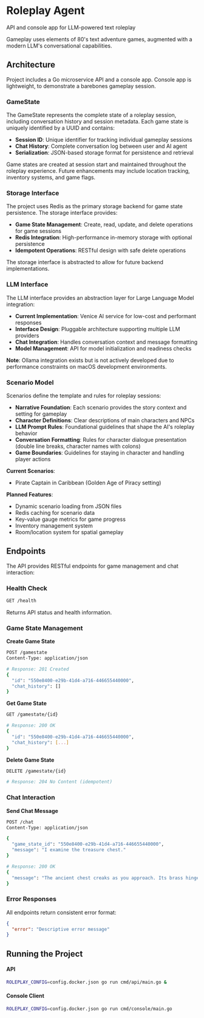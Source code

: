 # Roleplay Agent
API and console app for LLM-powered text roleplay

Gameplay uses elements of 80's text adventure games, augmented with a modern LLM's conversational capabilities. 

## Architecture
Project includes a Go microservice API and a console app. Console app is lightweight, to demonstrate a barebones gameplay session. 

### GameState

The GameState represents the complete state of a roleplay session, including conversation history and session metadata. Each game state is uniquely identified by a UUID and contains:

- **Session ID**: Unique identifier for tracking individual gameplay sessions
- **Chat History**: Complete conversation log between user and AI agent
- **Serialization**: JSON-based storage format for persistence and retrieval

Game states are created at session start and maintained throughout the roleplay experience. Future enhancements may include location tracking, inventory systems, and game flags.

### Storage Interface

The project uses Redis as the primary storage backend for game state persistence. The storage interface provides:

- **Game State Management**: Create, read, update, and delete operations for game sessions
- **Redis Integration**: High-performance in-memory storage with optional persistence
- **Idempotent Operations**: RESTful design with safe delete operations 

The storage interface is abstracted to allow for future backend implementations.

### LLM Interface

The LLM interface provides an abstraction layer for Large Language Model integration:

- **Current Implementation**: Venice AI service for low-cost and performant responses
- **Interface Design**: Pluggable architecture supporting multiple LLM providers
- **Chat Integration**: Handles conversation context and message formatting
- **Model Management**: API for model initialization and readiness checks

**Note**: Ollama integration exists but is not actively developed due to performance constraints on macOS development environments. 

### Scenario Model

Scenarios define the template and rules for roleplay sessions:

- **Narrative Foundation**: Each scenario provides the story context and setting for gameplay
- **Character Definitions**: Clear descriptions of main characters and NPCs
- **LLM Prompt Rules**: Foundational guidelines that shape the AI's roleplay behavior
- **Conversation Formatting**: Rules for character dialogue presentation (double line breaks, character names with colons)
- **Game Boundaries**: Guidelines for staying in character and handling player actions

**Current Scenarios**:
- Pirate Captain in Caribbean (Golden Age of Piracy setting)

**Planned Features**:
- Dynamic scenario loading from JSON files
- Redis caching for scenario data
- Key-value gauge metrics for game progress
- Inventory management system
- Room/location system for spatial gameplay

## Endpoints

The API provides RESTful endpoints for game management and chat interaction:

### Health Check
```bash
GET /health
```
Returns API status and health information.

### Game State Management

**Create Game State**
```bash
POST /gamestate
Content-Type: application/json

# Response: 201 Created
{
  "id": "550e8400-e29b-41d4-a716-446655440000",
  "chat_history": []
}
```

**Get Game State**
```bash
GET /gamestate/{id}

# Response: 200 OK
{
  "id": "550e8400-e29b-41d4-a716-446655440000",
  "chat_history": [...]
}
```

**Delete Game State**
```bash
DELETE /gamestate/{id}

# Response: 204 No Content (idempotent)
```

### Chat Interaction

**Send Chat Message**
```bash
POST /chat
Content-Type: application/json

{
  "game_state_id": "550e8400-e29b-41d4-a716-446655440000",
  "message": "I examine the treasure chest."
}

# Response: 200 OK
{
  "message": "The ancient chest creaks as you approach. Its brass hinges are green with age, and strange symbols are carved into the weathered wood.\n\nDavey: \"Careful there, Captain. That chest has been waiting here longer than any of us have been alive.\""
}
```

### Error Responses
All endpoints return consistent error format:
```json
{
  "error": "Descriptive error message"
}
``` 

## Running the Project

#### API

````bash
ROLEPLAY_CONFIG=config.docker.json go run cmd/api/main.go &
````

#### Console Client

````bash
ROLEPLAY_CONFIG=config.docker.json go run cmd/console/main.go
````
